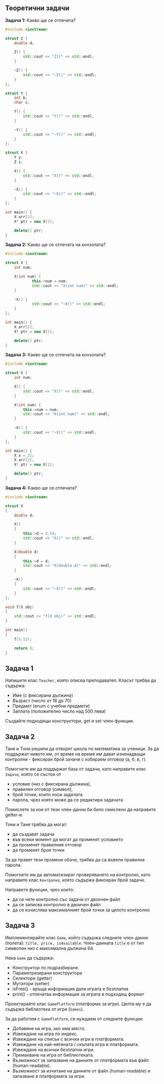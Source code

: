 ## Теоретични задачи

**Задача 1:** Какво ще се отпечата?

```c++
#include <iostream>

struct Z {
	double d;

	Z() {
		std::cout << "Z()" << std::endl;
	}

	~Z() {
		std::cout << "~Z()" << std::endl;
	}
};

struct Y {
	int b;
	char c;

	Y() {
		std::cout << "Y()" << std::endl;
	}

	~Y() {
		std::cout << "~Y()" << std::endl;
	}
};

struct X {
	Y y;
	Z z;

	X() {
		std::cout << "X()" << std::endl;
	}

	~X() {
		std::cout << "~X()" << std::endl;
	}
};

int main() {
	X arr[2];
	X* ptr = new X[1];

	delete[] ptr;
}
```

**Задача 2:** Какво ще се отпечата на конзолата?

```c++
#include <iostream>

struct X {
	int num;

	X(int num) {
    		this->num = num;
    		std::cout << "X(int num)" << std::endl;
	}

	~X() {
    		std::cout << "~X()" << std::endl;
	}
};

int main() {
	X arr[2];
	X* ptr = new X[1];

	delete[] ptr;
}
```

**Задача 3:** Какво ще се отпечата на конзолата?

```c++
#include <iostream>

struct X {
	int num;

	X() {
		std::cout << "X()" << std::endl;
	}

	X(int num) {
		this->num = num;
		std::cout << "X(int num)" << std::endl;
	}

	~X() {
		std::cout << "~X()" << std::endl;
	}
};

int main() {
	X x = 21;
	X arr[2];
	X* ptr = new X[1];

	delete[] ptr;
}
```

**Задача 4:** Какво ще се отпечата?

```c++
#include <iostream>

struct X
{
	double d;

	X()
	{
		this->d = 3.14;
		std::cout << "X()" << std::endl;
	}

	X(double d)
	{
		this->d = d;
		std::cout << "X(double d)" << std::endl;
	}

	~X()
	{
		std::cout << "~X()" << std::endl;
	}
};

void f(X obj)
{
	std::cout << "f(X obj)" << std::endl;
}

int main()
{
	f(5.12);

	return 0;
}
```

## Задача 1 
Напишете клас `Teacher`, която описва преподавател. Класът трябва да съдържа:

* Име (с фиксирана дължина)
* Възраст (число от 18 до 70)
* Предмет (enum с учебни предмети)
* Заплата (положително число над 500 лева)

Създайте подходящи конструктори, get и set член-функции.

## Задача 2 
Таня и Тони решили да отворят школа по математика за ученици. За да поддържат нивото им, от време на време им дават изненадващи контролни - фиксиран брой зачачи с избираем отговор (а, б, в, г). 

Помогнете им да поддържат база от задачи, като направите клас `Задача`, която се състои от 
- условие (низ с фиксирана дължина), 
- правилен отговор (символ),
- брой точки, които носи задачата
- парола, чрез която може да се редактира задачата

Помислете за кои от тези член-данни би било смислено да направите getter-и.

Тони и Таня трябва да могат:
- да създават задача
- във всеки момент да могат да променят условието
- да променят правилния отговор 
- да променят броя точки

За да правят тези промени обаче, трябва да са въвели правилна парола.

Помогнете им да автоматизират проверяването на контролно, като направите клас `Контролно`, която съдържа фиксиран брой задачи. 

Направете функции, чрез които:
- да се чете контролно със задачи от двоичен файл
- да се записва контролно в двоичен файл
- да се изчислява максималният брой точки за цялото контролно

## Задача 3 
Имплементирайте клас `Game`, който съдържа следните член-данни (полета): `title, price, isAvailable`. Член-данната `title` е от тип символен низ с максимална дължина 64.

Нека `Game` да съдържа:

* Конструктор по подразбиране.
* Параметризирани конструктори
* Селектори (getter)
* Мутатори (setter)
* isFree() - връща информация дали играта е безплатна
* print() - отпечатва информация за играта в подходящ формат

Проектирайте клас `GamePlatform` (платформа за игри).
Целта му е да съдържа библиотека от игри (`Games`).

За да работим с `GamePlatform`, се нуждаем от следните функции:

* Добавяне на игра, ако има място.
* Извеждане на игра по индекс.
* Извеждане на списък с всички игри в платформата.
* Извеждане на най-евтината / скъпата игра в платформата.
* Извеждане на всички безплатни игри.
* Премахване на игра от библиотеката.
* Възможност за запазване на данните от платформата във файл (human-readable).
* Възможност за изчитане на данните от файл (human-readable) и запазване в платформата за игри.
